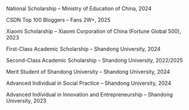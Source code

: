 National Scholarship – Ministry of Education of China, 2024

CSDN Top 100 Bloggers – Fans 2W+, 2025

Xiaomi Scholarship – Xiaomi Corporation of China (Fortune Global 500), 2023

First-Class Academic Scholarship – Shandong University, 2024

Second-Class Academic Scholarship – Shandong University, 2022/2025

Merit Student of Shandong University – Shandong University, 2024

Advanced Individual in Social Practice – Shandong University, 2024

Advanced Individual in Innovation and Entrepreneurship – Shandong University, 2023

